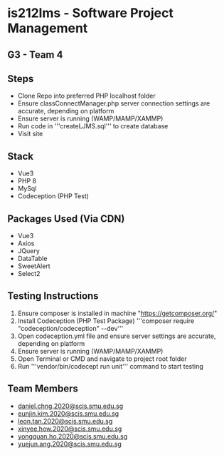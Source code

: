 # is212lms - Software Project Management
## G3 - Team 4

## Steps
- Clone Repo into preferred PHP localhost folder
- Ensure classConnectManager.php server connection settings are accurate, depending on platform
- Ensure server is running (WAMP/MAMP/XAMMP)
- Run code in '''createLJMS.sql''' to create database
- Visit site

## Stack
- Vue3
- PHP 8
- MySql
- Codeception (PHP Test)

## Packages Used (Via CDN)
- Vue3
- Axios
- JQuery
- DataTable
- SweetAlert
- Select2

## Testing Instructions
1. Ensure composer is installed in machine "https://getcomposer.org/"
2. Install Codeception (PHP Test Package)  '''composer require "codeception/codeception" --dev'''
3. Open codeception.yml file and ensure server settings are accurate, depending on platform
4. Ensure server is running (WAMP/MAMP/XAMMP)
5. Open Terminal or CMD and navigate to project root folder
6. Run '''vendor/bin/codecept run unit''' command to start testing

## Team Members
- daniel.chng.2020@scis.smu.edu.sg
- eunjin.kim.2020@scis.smu.edu.sg
- leon.tan.2020@scis.smu.edu.sg
- xinyee.how.2020@scis.smu.edu.sg
- yongquan.ho.2020@scis.smu.edu.sg
- yuejun.ang.2020@scis.smu.edu.sg
